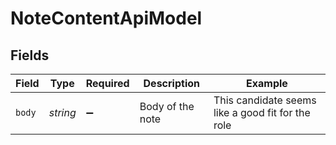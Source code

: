 # NoteContentApiModel


## Fields

| Field                                             | Type                                              | Required                                          | Description                                       | Example                                           |
| ------------------------------------------------- | ------------------------------------------------- | ------------------------------------------------- | ------------------------------------------------- | ------------------------------------------------- |
| `body`                                            | *string*                                          | :heavy_minus_sign:                                | Body of the note                                  | This candidate seems like a good fit for the role |
